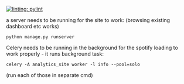 [![linting: pylint](https://img.shields.io/badge/linting-pylint-yellowgreen)](https://github.com/pylint-dev/pylint)

a server needs to be running for the site to work:
(browsing existing dashboard etc works)
```
python manage.py runserver
```

Celery needs to be running in the background for the spotify loading to work properly - it runs background task:
```
celery -A analytics_site worker -l info --pool=solo
```

(run each of those in separate cmd)
